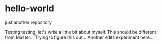 # hello-world
just another repository

Testing testing, let's write a little bit about myself. 
This should be different from Master...
Trying to figure this out...
Another edits experiment here...
